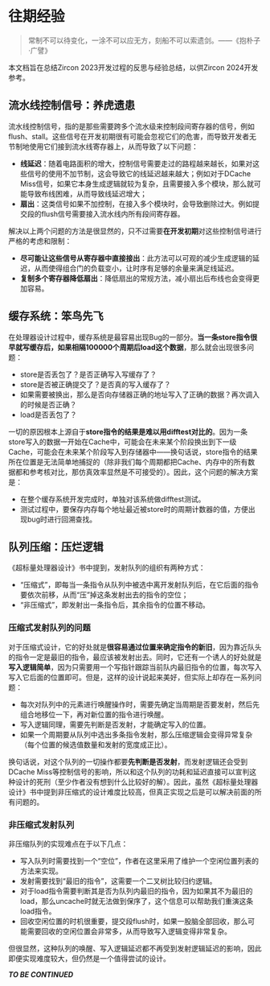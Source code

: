 # **往期经验**

> 常制不可以待变化，一涂不可以应无方，刻船不可以索遗剑。——《抱朴子·广譬》

本文档旨在总结Zircon 2023开发过程的反思与经验总结，以供Zircon 2024开发参考。

## **流水线控制信号：养虎遗患**

流水线控制信号，指的是那些需要跨多个流水级来控制段间寄存器的信号，例如flush、stall。这些信号在开发初期很有可能会忽视它们的危害，而导致开发者无节制地使用它们接到流水线寄存器上，从而导致了以下问题：

* **线延迟**：随着电路面积的增大，控制信号需要走过的路程越来越长，如果对这些信号的使用不加节制，这会导致它的线延迟越来越大；例如对于DCache Miss信号，如果它本身生成逻辑就较为复杂，且需要接入多个模块，那么就可能导致布线困难，从而导致线延迟增大；
* **扇出**：这类信号如果不加控制，在接入多个模块时，会导致删除过大。例如提交段的flush信号需要接入流水线内所有段间寄存器。

解决以上两个问题的方法是很显然的，只不过需要**在开发初期**对这些控制信号进行严格的考虑和限制：

* **尽可能让这些信号从寄存器中直接接出**：此方法可以可观的减少生成逻辑的延迟，从而使得组合门的负载变小，让时序有足够的余量来满足线延迟。
* **复制多个寄存器降低扇出**：降低扇出的常规方法，减小扇出后布线也会变得更加容易。

## **缓存系统：笨鸟先飞**

在处理器设计过程中，缓存系统是最容易出现Bug的一部分。**当一条store指令很早就写缓存后，如果相隔100000个周期后load这个数据**，那么就会出现很多问题：

* store是否丢包了？是否正确写入写缓存了？
* store是否被正确提交了？是否真的写入缓存了？
* 如果需要被换出，那么是否向存储器正确的地址写入了正确的数据？再次调入的时候是否正确？
* load是否丢包了？

一切的原因根本上源自于**store指令的结果是难以用difftest对比的**。因为一条store写入的数据一开始在Cache中，可能会在未来某个阶段换出到下一级Cache，可能会在未来某个阶段写入到存储器中——换句话说，store指令的结果所在位置是无法简单地捕捉的（除非我们每个周期都把Cache、内存中的所有数据都和参考核对比，那仿真效率显然是不可接受的）。因此，这个问题的解决方案是：

* 在整个缓存系统开发完成时，单独对该系统做difftest测试。
* 测试过程中，要保存内存每个地址最近被store时的周期计数器的值，方便出现bug时进行回溯查找。

## **队列压缩：压烂逻辑**

《超标量处理器设计》书中提到，发射队列的组织有两种方式：

* “压缩式”，即每当一条指令从队列中被选中离开发射队列后，在它后面的指令要依次前移，从而“压”掉这条发射出去的指令的空位；
* “非压缩式”，即发射出一条指令后，其余指令的位置不移动。

### **压缩式发射队列的问题**

对于压缩式设计，它的好处就是**很容易通过位置来确定指令的新旧**，因为靠近队头的指令一定是最旧的指令，最应该被发射出去。同时，它还有一个诱人的好处就是**写入逻辑简单**，因为只需要用一个写指针跟踪当前队内最旧指令的位置，每次写入写入它后面的位置即可。但是，这样的设计说起来美好，但实际上却存在一系列问题：

* 每次对队列中的元素进行唤醒操作时，需要先确定当周期是否要发射，然后先组合地移位一下，再对新位置的指令进行唤醒。
* 写入逻辑同理，需要先判断是否发射，才能确定写入的位置。
* 如果一个周期要从队列中选出多条指令发射，那么压缩逻辑会变得异常复杂（每个位置的候选值数量和发射的宽度成正比）。

换句话说，对这个队列的一切操作都要**先判断是否发射**，而发射逻辑还会受到DCache Miss等控制信号的影响，所以和这个队列的功耗和延迟直接可以宣判这种设计的死刑（至少作者没有想到什么比较好的解）。因此，虽然《超标量处理器设计》书中提到非压缩式的设计难度比较高，但真正实现之后是可以解决前面的所有问题的。

### **非压缩式发射队列**

非压缩队列的实现难点在于以下几点：

* 写入队列时需要找到一个“空位”，作者在这里采用了维护一个空闲位置列表的方法来实现。
* 发射需要找到“最旧的指令”，这需要一个二叉树比较归约逻辑。
* 对于load指令需要判断其是否为队列内最旧的指令，因为如果其不为最旧的load，那么uncache时就无法做到保序了，这个信息可以帮助我们重演这条load指令。
* 回收空闲位置的时机很重要，提交段flush时，如果一股脑全部回收，那么可能需要回收的空闲位置会非常多，从而导致写入逻辑变得非常复杂。

但很显然，这种队列的唤醒、写入逻辑延迟都不再受到发射逻辑延迟的影响，因此即便实现难度较大，但仍然是一个值得尝试的设计。


***TO BE CONTINUED***















